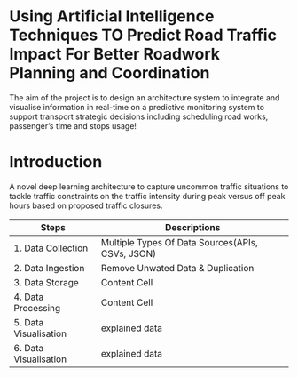 # Using Artificial Intelligence Techniques TO Predict Road Traffic Impact For Better Roadwork Planning and Coordination

The aim of the project is to design an architecture system to integrate and visualise information in real-time on a predictive monitoring system to support transport strategic decisions including scheduling road works, passenger’s time and stops usage!

# Introduction

A novel deep learning architecture to capture uncommon traffic situations to tackle traffic constraints on the traffic intensity during peak versus off peak hours based on proposed traffic closures. 


|  Steps        | Descriptions  |
| ------------- | ------------- |
| 1. Data Collection | Multiple Types Of Data Sources(APIs, CSVs, JSON)|
| 2. Data Ingestion | Remove Unwated Data & Duplication|
| 3. Data Storage  | Content Cell  |
| 4. Data Processing  | Content Cell  |
| 5. Data Visualisation   | explained data |
| 6. Data Visualisation   | explained data |
